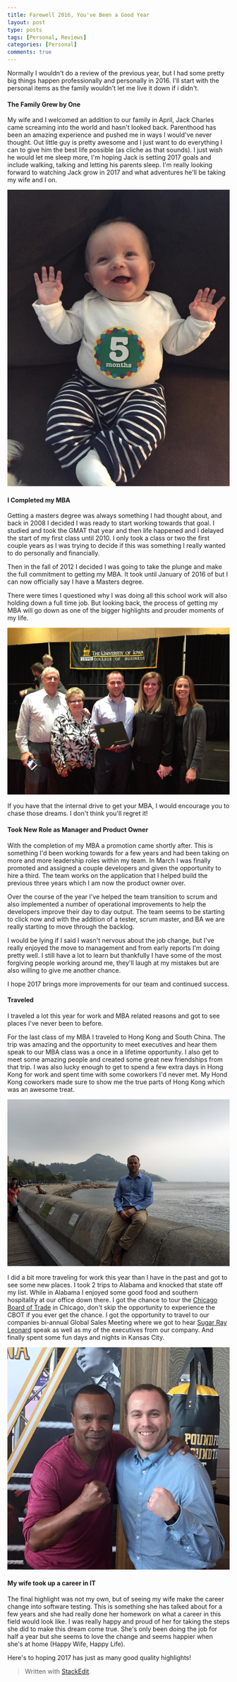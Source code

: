 ```yaml
---
title: Farewell 2016, You've Been a Good Year
layout: post
type: posts
tags: [Personal, Reviews]
categories: [Personal]
comments: true
---
```


Normally I wouldn't do a review of the previous year, but I had some pretty big things happen professionally and personally in 2016.  I'll start with the personal items as the family wouldn't let me live it down if i didn't. 

####  __The Family Grew by One__ 

My wife and I welcomed an addition to our family in April, Jack Charles came screaming into the world and hasn't looked back.  Parenthood has been an amazing experience and pushed me in ways I would've never thought.  Out little guy is pretty awesome and I just want to do everything I can to give him the best life possible (as cliche as that sounds).  I just wish he would let me sleep more, I'm hoping Jack is setting 2017 goals and include walking, talking and letting his parents sleep.  I'm really looking forward to watching Jack grow in 2017 and what adventures he'll be taking my wife and I on.

![Baby Jack](/assets/img/20170104/Jack1.jpg)

#### __I Completed my MBA__ 

Getting a masters degree was always something I had thought about, and back in 2008 I decided I was ready to start working towards that goal.  I studied and took the GMAT that year and then life happened and I delayed the start of my first class until 2010.  I only took a class or two the first couple years as I was trying to decide if this was something I really wanted to do personally and financially.  

Then in the fall of 2012 I decided I was going to take the plunge and make the full commitment to getting my MBA.  It took until January of 2016 of  but I can now officially say I have a Masters degree.  

There were times I questioned why I was doing all this school work will also holding down a full time job.  But looking back, the process of getting my MBA will go down as one of the bigger highlights and prouder moments of my life.  

![MBA Graduation](/assets/img/20170104/graduation1.jpg)

If you have that the internal drive to get your MBA, I would encourage you to chase those dreams.  I don't think you'll regret it!

#### __Took New Role as Manager and Product Owner__ 

With the completion of my MBA a promotion came shortly after.  This is something I'd been working towards for a few years and had been taking on more and more leadership roles within my team.  In March I was finally promoted and assigned a couple developers and given the opportunity to hire a third.  The team works on the application that I helped build the previous three years which I am now the product owner over.  

Over the course of the year I've helped the team transition to scrum and also implemented a number of operational improvements to help the developers improve their day to day output.  The team seems to be starting to click now and with the addition of a tester, scrum master, and BA we are really starting to move through the backlog.

I would be lying if I said I wasn't nervous about the job change, but I've really enjoyed the move to management and from early reports I'm doing pretty well.  I still have a lot to learn but thankfully I have some of the most forgiving people working around me, they'll laugh at my mistakes but are also willing to give me another chance.  

I hope 2017 brings more improvements for our team and continued success.

#### __Traveled__ 

I traveled a lot this year for work and MBA related reasons and got to see places I've never been to before.  

For the last class of my MBA I traveled to Hong Kong and South China.  The trip was amazing and the opportunity to meet executives and hear them speak to our MBA class was a once in a lifetime opportunity.  I also get to meet some amazing people and created some great new friendships from that trip.  I was also lucky enough to get to spend a few extra days in Hong Kong for work and spent time with some coworkers I'd never met.  My Hond Kong coworkers made sure to show me the true parts of Hong Kong which was an awesome treat.

![Hong Kong Trip](/assets/img/20170104/hongkong1.jpg)

I did a bit more traveling for work this year than I have in the past and got to see some new places.  I took 2 trips to Alabama and knocked that state off my list.  While in Alabama I enjoyed some good food and southern hospitality at our office down there.  I got the chance to tour the [Chicago Board of Trade](https://en.wikipedia.org/wiki/Chicago_Board_of_Trade) in Chicago, don't skip the opportunity to experience the CBOT if you ever get the chance.  I got the opportunity to travel to our companies bi-annual Global Sales Meeting where we got to hear [Sugar Ray Leonard](http://sugarrayleonard.com/) speak as well as my of the executives from our company.  And finally spent some fun days and nights in Kansas City.

![Sugar Ray and Me](/assets/img/20170104/sugarray1.jpg)

#### __My wife took up a career in IT__

The final highlight was not my own, but of seeing my wife make the career change into software testing.  This is something she has talked about for a few years and she had really done her homework on what a career in this field would look like.  I was really happy and proud of her for taking the steps she did to make this dream come true.  She's only been doing the job for half a year but she seems to love the change and seems happier when she's at home (Happy Wife, Happy Life).  

Here's to hoping 2017 has just as many good quality highlights!

> Written with [StackEdit](https://stackedit.io/).